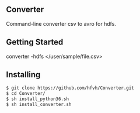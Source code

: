 Converter
---------

Command-line converter csv to avro for hdfs.

Getting Started
---------------


converter -hdfs </user/sample/file.csv>

Installing
-------------
``` markdown
$ git clone https://github.com/hfvh/Converter.git
$ cd Converter/
$ sh install_python36.sh
$ sh install_converter.sh
```
